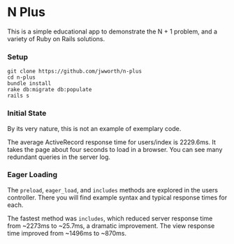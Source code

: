 # N Plus

This is a simple educational app to demonstrate the N + 1 problem, and a variety of Ruby on Rails solutions.

### Setup

```
git clone https://github.com/jwworth/n-plus
cd n-plus
bundle install
rake db:migrate db:populate
rails s
```

### Initial State

By its very nature, this is not an example of exemplary code.

The average ActiveRecord response time for users/index is 2229.6ms. It takes the page about four seconds to load in a browser. You can see many redundant queries in the server log.

### Eager Loading

The `preload`, `eager_load`, and `includes` methods are explored in the users controller. There you will find example syntax and typical response times for each.

The fastest method was `includes`, which reduced server response time from ~2273ms to ~25.7ms, a dramatic improvement. The view response time improved from ~1496ms to ~870ms.
